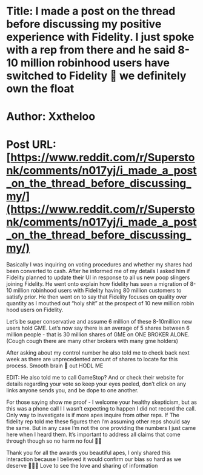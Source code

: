 # Title: I made a post on the thread before discussing my positive experience with Fidelity. I just spoke with a rep from there and he said 8-10 million robinhood users have switched to Fidelity 🤯 we definitely own the float
# Author: Xxtheloo
# Post URL: [https://www.reddit.com/r/Superstonk/comments/n017yj/i_made_a_post_on_the_thread_before_discussing_my/](https://www.reddit.com/r/Superstonk/comments/n017yj/i_made_a_post_on_the_thread_before_discussing_my/)


Basically I was inquiring on voting procedures and whether my shares had been converted to cash. After he informed me of my details I asked him if Fidelity planned to update their UI in response to all us new poop slingers joining Fidelity. 
He went onto explain how fidelity has seen a migration of 8-10 million robinhood users with Fidelity having 80 million customers to satisfy prior. He then went on to say that Fidelity focuses on quality over quantity as I mouthed out “holy shit” at the prospect of 10 new million robin hood users on Fidelity. 

Let’s be super conservative and assume 6 million of these 8-10million new users hold GME. 
Let’s now say there is an average of 5 shares between 6 million people - that is 30 million shares of GME on ONE BROKER ALONE.  
(Cough cough there are many other brokers with many gme holders)

After asking about my control number he also told me to check back next week as there are unprecedented amount of shares to locate for this process. 
Smooth brain 🦍 out 
HODL ME

EDIT: He also told me to call GameStop? And or check their website for details regarding your vote so keep your eyes peeled, don’t click on any links anyone sends you, and be dope to one another.

For those saying show me proof - I welcome your healthy skepticism, but as this was a phone call I I wasn’t expecting to happen I did not record the call. Only way to investigate is if more apes inquire from other reps. If The fidelity rep told me these figures then I’m assuming other reps should say the same. But in any case I’m not the one providing the numbers I just came here when I heard them. 
It’s important to address all claims that come through though so no harm no foul 💪🏾

Thank you for all the awards you beautiful apes, I only shared this interaction because I believed it would confirm our bias so hard as we deserve 🙌🏽💎 
Love to see the love and sharing of information